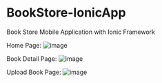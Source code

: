 # BookStore-IonicApp
Book Store Mobile Application with Ionic Framework

Home Page: 
![image](https://user-images.githubusercontent.com/35268031/156924909-95d58e8f-3f3b-4def-9b32-e06026757840.png)

Book Detail Page:
![image](https://user-images.githubusercontent.com/35268031/156924981-4ee7cef8-f272-4f6f-a79c-53c874cc1bb5.png)

Upload Book Page:
![image](https://user-images.githubusercontent.com/35268031/156925019-e2136d00-69e0-4957-8c65-3ff3ed0bddb6.png)

